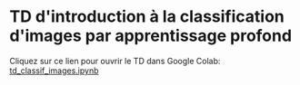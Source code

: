 # TD d'introduction à la classification d'images par apprentissage profond

Cliquez sur ce lien pour ouvrir le TD dans Google Colab: [td_classif_images.ipynb](https://colab.research.google.com/github/perrin-isir/td_intro_classif_images/blob/main/td_classif_images.ipynb)

